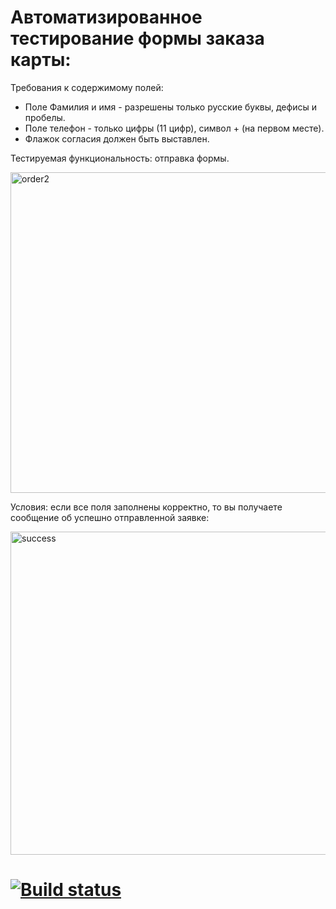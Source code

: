 # Автоматизированное тестирование формы заказа карты:

Требования к содержимому полей:

* Поле Фамилия и имя - разрешены только русские буквы, дефисы и пробелы.
* Поле телефон - только цифры (11 цифр), символ + (на первом месте).
* Флажок согласия должен быть выставлен.

Тестируемая функциональность: отправка формы.

<img width="513" alt="order2" src="https://user-images.githubusercontent.com/68289203/118326155-40b8fe80-b50d-11eb-94d4-c1481ac12e54.png">


Условия: если все поля заполнены корректно, то вы получаете сообщение об успешно отправленной заявке:

<img width="517" alt="success" src="https://user-images.githubusercontent.com/68289203/118326118-2bdc6b00-b50d-11eb-831c-ee8c694c5bea.png">


# [![Build status](https://ci.appveyor.com/api/projects/status/ug02tej3wtm4xxr2?svg=true)](https://ci.appveyor.com/project/KlokovAleksey/ordering-card)
